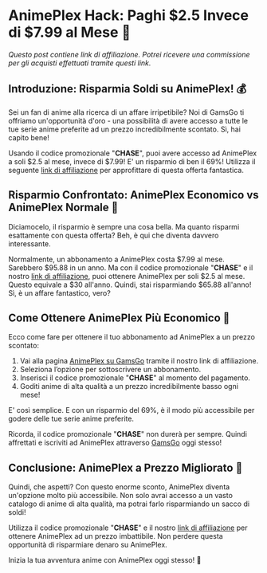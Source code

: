 # AnimePlex Hack: Paghi $2.5 Invece di $7.99 al Mese 🚀

*Questo post contiene link di affiliazione. Potrei ricevere una commissione per gli acquisti effettuati tramite questi link.*

## Introduzione: Risparmia Soldi su AnimePlex! 💰

Sei un fan di anime alla ricerca di un affare irripetibile? Noi di GamsGo ti offriamo un'opportunità d'oro - una possibilità di avere accesso a tutte le tue serie anime preferite ad un prezzo incredibilmente scontato. Sì, hai capito bene! 

Usando il codice promozionale "**CHASE**", puoi avere accesso ad AnimePlex a soli $2.5 al mese, invece di $7.99! E' un risparmio di ben il 69%! Utilizza il seguente [link di affiliazione](https://www.gamsgo.com/partner/ykeX7B) per approfittare di questa offerta fantastica. 

## Risparmio Confrontato: AnimePlex Economico vs AnimePlex Normale 💸

Diciamocelo, il risparmio è sempre una cosa bella. Ma quanto risparmi esattamente con questa offerta? Beh, è qui che diventa davvero interessante.

Normalmente, un abbonamento a AnimePlex costa $7.99 al mese. Sarebbero $95.88 in un anno. Ma con il codice promozionale "**CHASE**" e il nostro [link di affiliazione](https://www.gamsgo.com/partner/ykeX7B), puoi ottenere AnimePlex per soli $2.5 al mese. Questo equivale a $30 all'anno. Quindi, stai risparmiando $65.88 all'anno! Sì, è un affare fantastico, vero?

## Come Ottenere AnimePlex Più Economico 👀

Ecco come fare per ottenere il tuo abbonamento ad AnimePlex a un prezzo scontato:

1. Vai alla pagina [AnimePlex su GamsGo](https://www.gamsgo.com/partner/ykeX7B) tramite il nostro link di affiliazione.
2. Seleziona l’opzione per sottoscrivere un abbonamento.
3. Inserisci il codice promozionale "**CHASE**" al momento del pagamento.
4. Goditi anime di alta qualità a un prezzo incredibilmente basso ogni mese!

E' così semplice. E con un risparmio del 69%, è il modo più accessibile per godere delle tue serie anime preferite. 

Ricorda, il codice promozionale "**CHASE**" non durerà per sempre. Quindi affrettati e iscriviti ad AnimePlex attraverso [GamsGo](https://www.gamsgo.com/partner/ykeX7B) oggi stesso!

## Conclusione: AnimePlex a Prezzo Migliorato 💖

Quindi, che aspetti? Con questo enorme sconto, AnimePlex diventa un'opzione molto più accessibile. Non solo avrai accesso a un vasto catalogo di anime di alta qualità, ma potrai farlo risparmiando un sacco di soldi! 

Utilizza il codice promozionale "**CHASE**" e il nostro [link di affiliazione](https://www.gamsgo.com/partner/ykeX7B) per ottenere AnimePlex ad un prezzo imbattibile. Non perdere questa opportunità di risparmiare denaro su AnimePlex. 

Inizia la tua avventura anime con AnimePlex oggi stesso! 🌟
